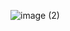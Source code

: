![image (2)](https://user-images.githubusercontent.com/92784870/224162512-4e91ca22-1926-4f44-bcb5-b19055f87dc7.png)


